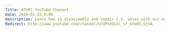 ```yaml
---
Title: ATVPC YouTube Channel
Date: 2019-01-15 0:00
Description: Learn how to disassemble and repair C.V. axles with our easy to follow video tutorials
Redirect: http://www.youtube.com/channel/UCdPk5OLGl_sf_kVa0S_UjVA
---
```

